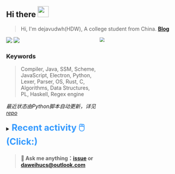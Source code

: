 ## Hi there <img src="https://raw.githubusercontent.com/MartinHeinz/MartinHeinz/master/wave.gif" width="30px">

> Hi, I'm dejavudwh(HDW), A college student from China. **[Blog](https://www.cnblogs.com/secoding)** 

![](https://komarev.com/ghpvc/?username=dejavudwh)
<img src="https://img.shields.io/badge/BLOG-dejavudwh-blue"><a href="https://www.cnblogs.com/secoding/"></a></img>
<img align="right" width="50%" src="https://github-readme-stats.vercel.app/api?username=dejavudwh&show_icons=true&theme=onedark&count_private=true" style="zoom: 80%;" /> 

### Keywords 

> Compiler, Java, SSM, Scheme, JavaScript, Electron, Python, Lexer, Parser, OS, Rust, C, Algorithms, Data Structures, PL, Haskell, Regex engine

*最近状态由Python脚本自动更新，详见<a href="https://github.com/dejavudwh/dejavudwh"> repo</a>*

<details>

  <summary><font size="5.5" color="#3399FF"><b>Recent activity 🖱️(Click:)</b></font></summary>

  - #### 🔭 Working:

    - [翻译 The Algorithm Design Manual (2nd Ed.)](https://github.com/dejavudwh/The-Algorithm-Design-Manual)

  - #### 🌱 Learning:

    - 微积分、线性代数
    - LeetCode刷题
    - 英语
    - 整理以前项目的博客：[从零写一个编译器](https://www.cnblogs.com/secoding/tag/从零写一个编译器/)、[从零实现一个正则表达式引擎](https://www.zhihu.com/column/c_1337535182023852032)

---

  - <details open>

    <summary><font size="3.5" color="#3399FF"><b>Recent Post 🖱️</b></font></summary>
    <br>
    <table>
    <tr>
    <td>
    <!-- ZHIHUPOSTS:START --> 

    - [Github新玩具：Python + Action自动更新Profile](http://zhuanlan.zhihu.com/p/349262045) - Mon, 19 Jan 1970 15:53:43 GMT
    - [从零实现正则表达式引擎：DFA最小化](http://zhuanlan.zhihu.com/p/349264940) - Mon, 19 Jan 1970 15:53:43 GMT
    - [从零实现正则表达式引擎：从NFA到DFA](http://zhuanlan.zhihu.com/p/348298134) - Mon, 19 Jan 1970 15:47:45 GMT
    - [从零实现正则表达式引擎：复杂的NFA](http://zhuanlan.zhihu.com/p/347938422) - Mon, 19 Jan 1970 15:45:04 GMT
    - [从零实现正则表达式引擎：简单的NFA](http://zhuanlan.zhihu.com/p/347617984) - Mon, 19 Jan 1970 15:43:23 GMT
    <!-- ZHIHUPOSTS:END -->
    </td>
    <td>
    <!-- GITHUB:START -->

    - [dejavudwh pushed to main in dejavudwh/Labs](https://github.com/dejavudwh/Labs/compare/b1f01f2be6...27596fe6ec) - 2021-02-08T14:27:44Z
    - [dejavudwh starred WerWolv/ImHex](https://github.com/WerWolv/ImHex) - 2021-02-08T09:50:01Z
    - [dejavudwh opened an issue in siyuan-note/siyuan](https://github.com/siyuan-note/siyuan/issues/1456) - 2021-02-07T09:02:49Z
    - [dejavudwh pushed to main in dejavudwh/Labs](https://github.com/dejavudwh/Labs/compare/3b66d26c82...b1f01f2be6) - 2021-02-07T08:58:51Z
    - [dejavudwh created a branch main in dejavudwh/Labs](https://github.com/dejavudwh/Labs/compare/main) - 2021-02-07T08:48:23Z
    <!-- GITHUB:END -->
    </td>
    </tr>
    </table>
  </details>

</details>

> #### 💬 Ask me anything：[issue](https://github.com/dejavudwh/dejavudwh/issues) or [daweihucs@outlook.com](mailto:daweihucs@outlook.com)